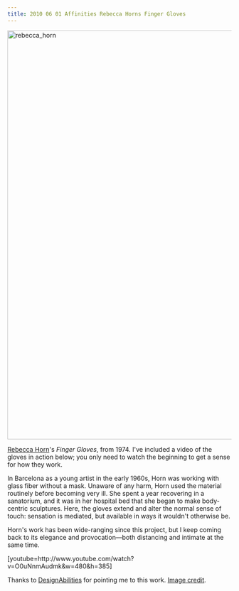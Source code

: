 ```yaml
---
title: 2010 06 01 Affinities Rebecca Horns Finger Gloves
---
```


<p><a href="http://ablersite.files.wordpress.com/2010/06/rebecca_horn.jpeg"><img class="alignnone size-full wp-image-4304" alt="rebecca_horn" src="{{ site.baseurl }}/uploads/rebecca_horn.jpeg" width="610" height="921" /></a></p>
<p><a href="http://www.rebecca-horn.de/pages/index_eng.html">Rebecca Horn</a>'s <em>Finger Gloves</em>, from 1974. I've included a video of the gloves in action below; you only need to watch the beginning to get a sense for how they work.</p>
<p>In Barcelona as a young artist in the early 1960s, Horn was working with glass fiber without a mask. Unaware of any harm, Horn used the material routinely before becoming very ill. She spent a year recovering in a sanatorium, and it was in her hospital bed that she began to make body-centric sculptures. Here, the gloves extend and alter the normal sense of touch: sensation is mediated, but available in ways it wouldn't otherwise be.</p>
<p>Horn's work has been wide-ranging since this project, but I keep coming back to its elegance and provocation—both distancing and intimate at the same time.</p>
<p>[youtube=http://www.youtube.com/watch?v=O0uNnmAudmk&amp;w=480&amp;h=385]</p>
<p>Thanks to <a href="http://designabilities.wordpress.com/">DesignAbilities</a> for pointing me to this work. <a href="http://artscool.cfa.cmu.edu/~king/study/artweb/installation%20&amp;%20performance/sld026.htm">Image credit</a>.</p>
